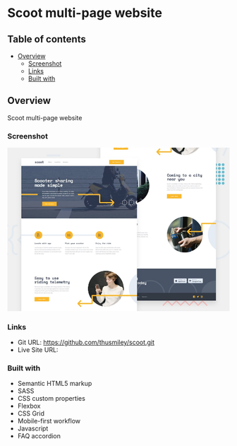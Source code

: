 # Scoot multi-page website

## Table of contents

- [Overview](#overview)
  - [Screenshot](#screenshot)
  - [Links](#links)
  - [Built with](#built-with)

## Overview

Scoot multi-page website

### Screenshot

![](./preview.jpg)

### Links

- Git URL: https://github.com/thusmiley/scoot.git
- Live Site URL:

### Built with

- Semantic HTML5 markup
- SASS
- CSS custom properties
- Flexbox
- CSS Grid
- Mobile-first workflow
- Javascript
- FAQ accordion
